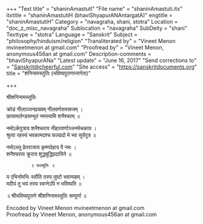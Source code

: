 +++
"Text title" = "shaninAmastutI"
"File name" = "shaninAmastuti.itx"
itxtitle = "shaninAmastutiH (bhaviShyapurANAntargatA)"
engtitle = "shaninAmastutiH"
Category = "navagraha, shani, stotra"
Location = "doc_z_misc_navagraha"
Sublocation = "navagraha"
SubDeity = "shani"
Texttype = "stotra"
Language = "Sanskrit"
Subject = "philosophy/hinduism/religion"
"Transliterated by" = "Vineet Menon mvineetmenon at gmail.com"
"Proofread by" = "Vineet Menon, anonymous456an at gmail.com"
Description-comments = "bhaviShyapurANa"
"Latest update" = "June 16, 2017"
"Send corrections to" = "Sanskrit@cheerful.com"
"Site access" = "https://sanskritdocuments.org"
title = "शनिनामस्तुतिः (भविष्यपुराणान्तर्गता)"

+++
  
 श्रीशनिनामस्तुतिः   
  
क्रोडं नीलाञ्जनप्रख्यम् नीलवर्णसमस्रजम् ।  
छायामार्तण्डसम्भूतं नमस्यामि शनैश्चरम् ॥  
  
नमोऽर्कपुत्राय शनैश्चराय नीहारवर्णाञ्जनमेचकाय ।  
श्रुत्वा रहस्यं भवकामदश्च फलप्रदो मे भव सूर्यपुत्र ॥  
  
नमोऽस्तु प्रेतराजाय कृष्णदेहाय वै नमः ।  
शनैश्चराय क्रूराय शुद्धबुद्धिप्रदायिने ॥  
  
             ॥ फल्श्रुतिः ॥  
  
य एभिर्नामभिः स्तौति तस्य तुष्टो भवाम्यहम् ।  
मदीयं तु भयं तस्य स्वप्नेऽपि न भविष्यति ॥  
  
॥ श्रीभविष्यपुराणे श्रीशनिनामस्तुतिः सम्पूर्णा ॥  
  
  
Encoded by Vineet Menon mvineetmenon at gmail.com  
Proofread by Vineet Menon, anonymous456an at gmail.com  
  
  
